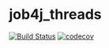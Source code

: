 # job4j_threads

[![Build Status](https://app.travis-ci.com/AndreyPolegaev/job4j_threads.svg?branch=master)](https://app.travis-ci.com/AndreyPolegaev/job4j_threads)
[![codecov](https://codecov.io/gh/AndreyPolegaev/job4j_threads/branch/master/graph/badge.svg?token=KJQPARQP66)](https://codecov.io/gh/AndreyPolegaev/job4j_threads)